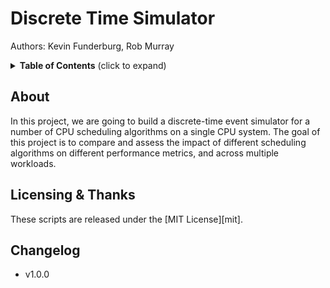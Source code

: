 # Discrete Time Simulator

Authors: Kevin Funderburg, Rob Murray

<details>
  <summary><strong>Table of Contents</strong> (click to expand)</summary>
<!-- TOC depthFrom:2 -->

- [About](#about)
- [Licensing & thanks](#licensing--thanks)
- [Changelog](#changelog)

<!-- /TOC -->
</details>

## About
In this project, we are going to build a discrete-time event simulator for a number of CPU scheduling algorithms on a single CPU system. The goal of this project is to compare and assess the impact of different scheduling algorithms on different performance metrics, and across multiple workloads.








## Licensing & Thanks

These scripts are released under the [MIT License][mit].

## Changelog

- v1.0.0
